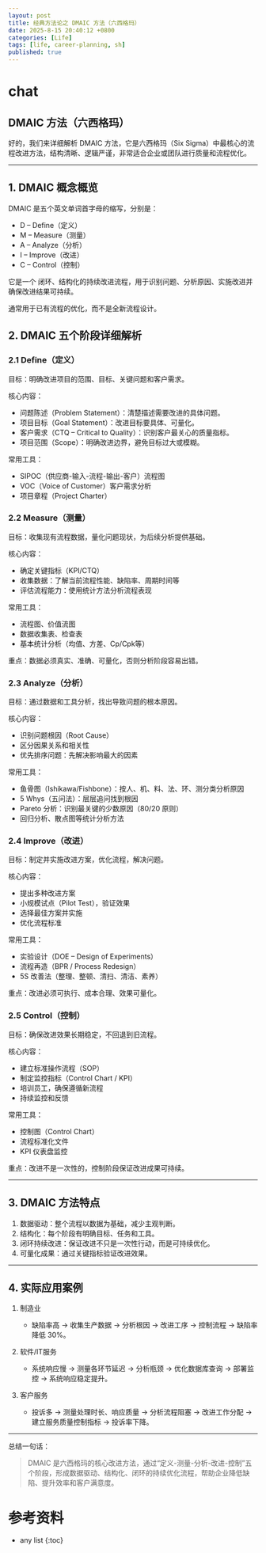 ```yaml
---
layout: post
title: 经典方法论之 DMAIC 方法（六西格玛）
date: 2025-8-15 20:40:12 +0800
categories: [Life]
tags: [life, career-planning, sh]
published: true
---
```


# chat

##  DMAIC 方法（六西格玛）

好的，我们来详细解析 DMAIC 方法，它是六西格玛（Six Sigma）中最核心的流程改进方法，结构清晰、逻辑严谨，非常适合企业或团队进行质量和流程优化。

---

## 1. DMAIC 概念概览

DMAIC 是五个英文单词首字母的缩写，分别是：

* D – Define（定义）
* M – Measure（测量）
* A – Analyze（分析）
* I – Improve（改进）
* C – Control（控制）

它是一个 闭环、结构化的持续改进流程，用于识别问题、分析原因、实施改进并确保改进结果可持续。

通常用于已有流程的优化，而不是全新流程设计。

## 2. DMAIC 五个阶段详细解析

### 2.1 Define（定义）

目标：明确改进项目的范围、目标、关键问题和客户需求。

核心内容：

* 问题陈述（Problem Statement）：清楚描述需要改进的具体问题。
* 项目目标（Goal Statement）：改进目标要具体、可量化。
* 客户需求（CTQ – Critical to Quality）：识别客户最关心的质量指标。
* 项目范围（Scope）：明确改进边界，避免目标过大或模糊。

常用工具：

* SIPOC（供应商-输入-流程-输出-客户）流程图
* VOC（Voice of Customer）客户需求分析
* 项目章程（Project Charter）

### 2.2 Measure（测量）

目标：收集现有流程数据，量化问题现状，为后续分析提供基础。

核心内容：

* 确定关键指标（KPI/CTQ）
* 收集数据：了解当前流程性能、缺陷率、周期时间等
* 评估流程能力：使用统计方法分析流程表现

常用工具：

* 流程图、价值流图
* 数据收集表、检查表
* 基本统计分析（均值、方差、Cp/Cpk等）

重点：数据必须真实、准确、可量化，否则分析阶段容易出错。

### 2.3 Analyze（分析）

目标：通过数据和工具分析，找出导致问题的根本原因。

核心内容：

* 识别问题根因（Root Cause）
* 区分因果关系和相关性
* 优先排序问题：先解决影响最大的因素

常用工具：

* 鱼骨图（Ishikawa/Fishbone）：按人、机、料、法、环、测分类分析原因
* 5 Whys（五问法）：层层追问找到根因
* Pareto 分析：识别最关键的少数原因（80/20 原则）
* 回归分析、散点图等统计分析方法

### 2.4 Improve（改进）

目标：制定并实施改进方案，优化流程，解决问题。

核心内容：

* 提出多种改进方案
* 小规模试点（Pilot Test），验证效果
* 选择最佳方案并实施
* 优化流程标准

常用工具：

* 实验设计（DOE – Design of Experiments）
* 流程再造（BPR / Process Redesign）
* 5S 改善法（整理、整顿、清扫、清洁、素养）

重点：改进必须可执行、成本合理、效果可量化。

### 2.5 Control（控制）

目标：确保改进效果长期稳定，不回退到旧流程。

核心内容：

* 建立标准操作流程（SOP）
* 制定监控指标（Control Chart / KPI）
* 培训员工，确保遵循新流程
* 持续监控和反馈

常用工具：

* 控制图（Control Chart）
* 流程标准化文件
* KPI 仪表盘监控

重点：改进不是一次性的，控制阶段保证改进成果可持续。

---

## 3. DMAIC 方法特点

1. 数据驱动：整个流程以数据为基础，减少主观判断。
2. 结构化：每个阶段有明确目标、任务和工具。
3. 闭环持续改进：保证改进不只是一次性行动，而是可持续优化。
4. 可量化成果：通过关键指标验证改进效果。

---

## 4. 实际应用案例

1. 制造业

   * 缺陷率高 → 收集生产数据 → 分析根因 → 改进工序 → 控制流程 → 缺陷率降低 30%。

2. 软件/IT服务

   * 系统响应慢 → 测量各环节延迟 → 分析瓶颈 → 优化数据库查询 → 部署监控 → 系统响应稳定提升。

3. 客户服务

   * 投诉多 → 测量处理时长、响应质量 → 分析流程阻塞 → 改进工作分配 → 建立服务质量控制指标 → 投诉率下降。

---

总结一句话：

> DMAIC 是六西格玛的核心改进方法，通过“定义-测量-分析-改进-控制”五个阶段，形成数据驱动、结构化、闭环的持续优化流程，帮助企业降低缺陷、提升效率和客户满意度。


# 参考资料

* any list
{:toc}